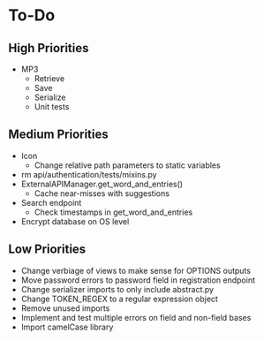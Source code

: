 # To-Do

## High Priorities

- MP3
  - Retrieve
  - Save
  - Serialize
  - Unit tests

## Medium Priorities

- Icon
  - Change relative path parameters to static variables
- rm api/authentication/tests/mixins.py
- ExternalAPIManager.get_word_and_entries()
  - Cache near-misses with suggestions
- Search endpoint
  - Check timestamps in get_word_and_entries
- Encrypt database on OS level

## Low Priorities

- Change verbiage of views to make sense for OPTIONS outputs
- Move password errors to password field in registration endpoint
- Change serializer imports to only include abstract.py
- Change TOKEN_REGEX to a regular expression object
- Remove unused imports
- Implement and test multiple errors on field and non-field bases
- Import camelCase library
